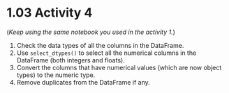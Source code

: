 # 1.03 Activity 4

(_Keep using the same notebook you used in the activity 1._)

1. Check the data types of all the columns in the DataFrame.
2. Use `select_dtypes()` to select all the numerical columns in the DataFrame (both integers and floats).
3. Convert the columns that have numerical values (which are now object types) to the numeric type.
4. Remove duplicates from the DataFrame if any.
